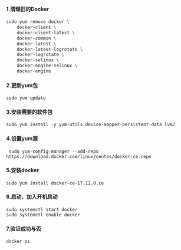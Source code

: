 #### 1.清理旧的Docker

```bash
sudo yum remove docker \
	docker-client \
    docker-client-latest \
    docker-common \
    docker-latest \
    docker-latest-logrotate \
    docker-logrotate \
    docker-selinux \
    docker-engine-selinux \
    docker-engine
```

#### 2.更新yum包

```
sudo yum update
```

#### 3.安装需要的软件包

```
sudo yum install -y yum-utils device-mapper-persistent-data lvm2
```

#### 4.设置yum源

```
 sudo yum-config-manager --add-repo https://download.docker.com/linux/centos/docker-ce.repo
```

#### 5.安装docker

```
sudo yum install docker-ce-17.12.0.ce
```

#### 6.启动、加入开机启动

```
sudo systemctl start docker
sudo systemctl enable docker
```

#### 7.验证成功与否

```
docker ps
```

